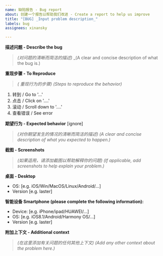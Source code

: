 ```yaml
---
name: 缺陷报告 - Bug report
about: 创建一个报告以帮助我们改进 - Create a report to help us improve
title: "[BUG] _Input problem description_"
labels: bug
assignees: xinansky

---
```


**描述问题 - Describe the bug**
> _(对问题的清晰而简洁的描述)_
> _(A clear and concise description of what the bug is.)

**重现步骤 - To Reproduce**
>_( 重现行为的步骤)_
> _(Steps to reproduce the behavior)_
1. 转到 / Go to '...'
2. 点击 / Click on '....'
3. 滚动 / Scroll down to '....'
4. 查看错误 / See error

**期望行为 - Expected behavior** [ignore]
> _(对你期望发生的情况的清晰而简洁的描述)_
> _(A clear and concise description of what you expected to happen.)_

**截图 - Screenshots**
> _(如果适用，请添加截图以帮助解释你的问题)_
> _(If applicable, add screenshots to help explain your problem.)_

**桌面 - Desktop**
 - OS: [e.g. iOS/Win/MacOS/Linux/Android/...]
 - Version [e.g. laster]

**智能设备 Smartphone (please complete the following information):**
 - Device: [e.g. iPhone/ipad/HUAWEI/...]
 - OS: [e.g. iOS8.1/Android/Harmony OS/...]
 - Version [e.g. laster]

**附加上下文 - Additional context**
> _(在这里添加有关问题的任何其他上下文)_
> _(Add any other context about the problem here.)_
